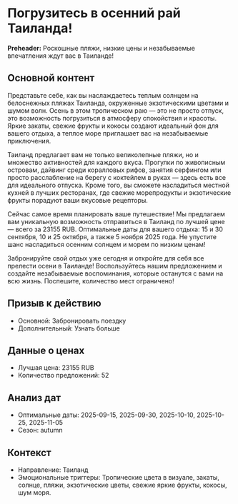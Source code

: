 # Погрузитесь в осенний рай Таиланда!

**Preheader:** Роскошные пляжи, низкие цены и незабываемые впечатления ждут вас в Таиланде!

## Основной контент

Представьте себе, как вы наслаждаетесь теплым солнцем на белоснежных пляжах Таиланда, окруженные экзотическими цветами и шумом волн. Осень в этом тропическом раю — это не просто отпуск, это возможность погрузиться в атмосферу спокойствия и красоты. Яркие закаты, свежие фрукты и кокосы создают идеальный фон для вашего отдыха, а теплое море приглашает вас на незабываемые приключения.

Таиланд предлагает вам не только великолепные пляжи, но и множество активностей для каждого вкуса. Прогулки по живописным островам, дайвинг среди коралловых рифов, занятия серфингом или просто расслабление на берегу с коктейлем в руках — здесь есть все для идеального отпуска. Кроме того, вы сможете насладиться местной кухней в лучших ресторанах, где свежие морепродукты и экзотические фрукты порадуют ваши вкусовые рецепторы.

Сейчас самое время планировать ваше путешествие! Мы предлагаем вам уникальную возможность отправиться в Таиланд по лучшей цене — всего за 23155 RUB. Оптимальные даты для вашего отдыха: 15 и 30 сентября, 10 и 25 октября, а также 5 ноября 2025 года. Не упустите шанс насладиться осенним солнцем и морем по низким ценам!

Забронируйте свой отдых уже сегодня и откройте для себя все прелести осени в Таиланде! Воспользуйтесь нашим предложением и создайте незабываемые воспоминания, которые останутся с вами на всю жизнь. Поспешите, количество мест ограничено!

## Призыв к действию

- Основной: Забронировать поездку
- Дополнительный: Узнать больше

## Данные о ценах

- Лучшая цена: 23155 RUB
- Количество предложений: 52

## Анализ дат

- Оптимальные даты: 2025-09-15, 2025-09-30, 2025-10-10, 2025-10-25, 2025-11-05
- Сезон: autumn

## Контекст

- Направление: Таиланд
- Эмоциональные триггеры: Тропические цвета в визуале, закаты, солнце, пляжи, экзотические цветы, свежие яркие фрукты, кокосы, шум моря.
